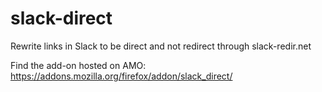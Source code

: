 # slack-direct
Rewrite links in Slack to be direct and not redirect through slack-redir.net

Find the add-on hosted on AMO: https://addons.mozilla.org/firefox/addon/slack_direct/


